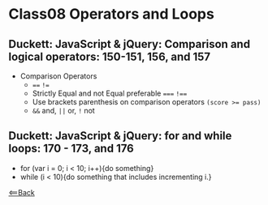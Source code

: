 # Class08 Operators and Loops

## Duckett: JavaScript & jQuery: Comparison and logical operators: 150-151, 156, and 157

- Comparison Operators
  - `==` `!=`
  - Strictly Equal and not Equal preferable `===` `!==`
  - Use brackets parenthesis on comparison operators `(score >= pass)`
  - `&&` and, `||` or, `!` not

## Duckett: JavaScript & jQuery: for and while loops: 170 - 173, and 176

- for (var i = 0; i < 10; i++){do something}
- while (i < 10){do something that includes incrementing i.}

[<==Back](/README.md)
